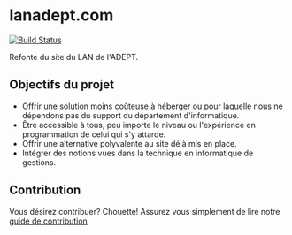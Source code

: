 # lanadept.com
[![Build Status](https://travis-ci.com/ADEPT-Informatique/lan.adeptinfo.ca.svg?branch=master)](https://travis-ci.com/ADEPT-Informatique/lan.adeptinfo.ca)

Refonte du site du LAN de l'ADEPT.

## Objectifs du projet
 - Offrir une solution moins coûteuse à héberger ou pour laquelle nous ne dépendons pas du support du département d'informatique. 
 - Être accessible à tous, peu importe le niveau ou l'expérience en programmation de celui qui s'y attarde.
 - Offrir une alternative polyvalente au site déjà mis en place.
 - Intégrer des notions vues dans la technique en informatique de gestions.

## Contribution
Vous désirez contribuer? Chouette! Assurez vous simplement de lire notre [guide de contribution](https://github.com/ADEPT-Informatique/lan.adeptinfo.ca/blob/master/CONTRIBUTING.md)
